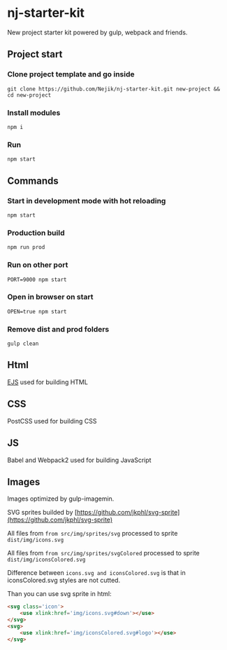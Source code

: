 # nj-starter-kit
New project starter kit powered by gulp, webpack and friends.

## Project start
### Clone project template and go inside
```
git clone https://github.com/Nejik/nj-starter-kit.git new-project && cd new-project
```
### Install modules
```
npm i
```
### Run
```
npm start
```
## Commands
### Start in development mode with hot reloading
```
npm start
```
### Production build
```
npm run prod
```
### Run on other port
```
PORT=9000 npm start
```
### Open in browser on start
```
OPEN=true npm start
```
### Remove dist and prod folders
```
gulp clean
```


## Html
[EJS](http://ejs.co/) used for building HTML
## CSS
PostCSS used for building CSS
## JS
Babel and Webpack2 used for building JavaScript
## Images
Images optimized by gulp-imagemin.

SVG sprites builded by [https://github.com/jkphl/svg-sprite](https://github.com/jkphl/svg-sprite)

All files from ```from src/img/sprites/svg``` processed to sprite ```dist/img/icons.svg```

All files from ```from src/img/sprites/svgColored``` processed to sprite ```dist/img/iconsColored.svg```

Difference between ```icons.svg and iconsColored.svg``` is that in iconsColored.svg styles are not cutted.

Than you can use svg sprite in html:
```html
<svg class='icon'>
    <use xlink:href='img/icons.svg#down'></use>
</svg> 
<svg>
    <use xlink:href='img/iconsColored.svg#logo'></use>
</svg>
```


